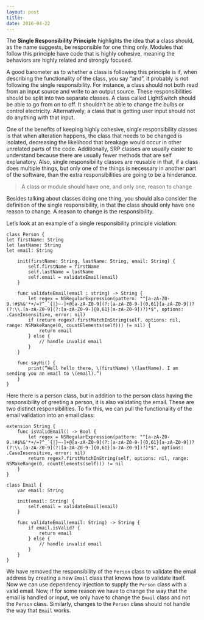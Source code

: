 ```yaml
---
layout: post
title: 
date: 2016-04-22
---
```


The **Single Responsibility Principle** highlights the idea that a class should, as the name suggests, be responsible for one thing only. Modules that follow this principle have code that is highly cohesive, meaning the behaviors are highly related and strongly focused. 

A good barometer as to whether a class is following this principle is if, when describing the functionality of the class, you say “and”, it probably is not following the single responsibility. For instance, a class should not both read from an input source and write to an output source. These responsibilities should be split into two separate classes. A class called LightSwitch should be able to go from on to off. It shouldn’t be able to change the bulbs or control electricity. Alternatively, a class that is getting user input should not do anything with that input. 

One of the benefits of keeping highly cohesive, single responsibility classes is that when alteration happens, the class that needs to be changed is isolated, decreasing the likelihood that breakage would occur in other unrelated parts of the code. Additionally, SRP classes are usually easier to understand because there are usually fewer methods that are self explanatory. Also, single responsibility classes are reusable in that, if a class does multiple things, but only one of the things is necessary in another part of the software, than the extra responsibilities are going to be a hinderance. 

> A class or module should have one, and only one, reason to change

Besides talking about classes doing one thing, you should also consider the definition of the single responsibility, in that the class should only have one reason to change. A reason to change is the responsibility. 

Let’s look at an example of a single responsibility principle violation:

```
class Person { 
let firstName: String 
let lastName: String 
let email: String

    init(firstName: String, lastName: String, email: String) {
        self.firstName = firstName
        self.lastName = lastName
        self.email = validateEmail(email)
    }

    func validateEmail(email : string) -> String { 
        let regex = NSRegularExpression(pattern: "^[a-zA-Z0-9.!#$%&'*+/=?^_`{|}~-]+@[a-zA-Z0-9](?:[a-zA-Z0-9-]{0,61}[a-zA-Z0-9])?(?:\\.[a-zA-Z0-9](?:[a-zA-Z0-9-]{0,61}[a-zA-Z0-9])?)*$", options: .CaseInsensitive, error: nil)
        if (return regex?.firstMatchInString(self, options: nil, range: NSMakeRange(0, countElements(self))) != nil) {
            return email
        } else {
            // handle invalid email
        }
    }

    func sayHi() {
        print(“Well hello there, \(firstName) \(lastName). I am sending you an email to \(email).”)
    }
}
```
Here there is a person class, but in addition to the person class having the responsibility of greeting a person, it is also validating the email. These are two distinct responsibilities. To fix this, we can pull the functionality of the email validation into an email class:

```
extension String { 
    func isValidEmail() -> Bool { 
        let regex = NSRegularExpression(pattern: "^[a-zA-Z0-9.!#$%&'*+/=?^_`{|}~-]+@[a-zA-Z0-9](?:[a-zA-Z0-9-]{0,61}[a-zA-Z0-9])?(?:\\.[a-zA-Z0-9](?:[a-zA-Z0-9-]{0,61}[a-zA-Z0-9])?)*$", options: .CaseInsensitive, error: nil)
        return regex?.firstMatchInString(self, options: nil, range: NSMakeRange(0, countElements(self))) != nil 
    } 
}

class Email { 
    var email: String

    init(email: String) {
        self.email = validateEmail(email)
    }

    func validateEmail(email: String) -> String { 
        if email.isValid? {
            return email 
        } else {
            // handle invalid email
        }
    }
}
```

We have removed the responsibility of the `Person` class to validate the email address by creating a new `Email` class that knows how to validate itself. Now we can use dependency injection to supply the `Person` class with a valid email. Now, if for some reason we have to change the way that the email is handled or input, we only have to change the `Email` class and not the `Person` class. Similarly, changes to the `Person` class should not handle the way that `Email` works.
